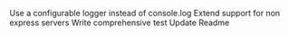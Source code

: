 Use a configurable logger instead of console.log
Extend support for non express servers
Write comprehensive test
Update Readme